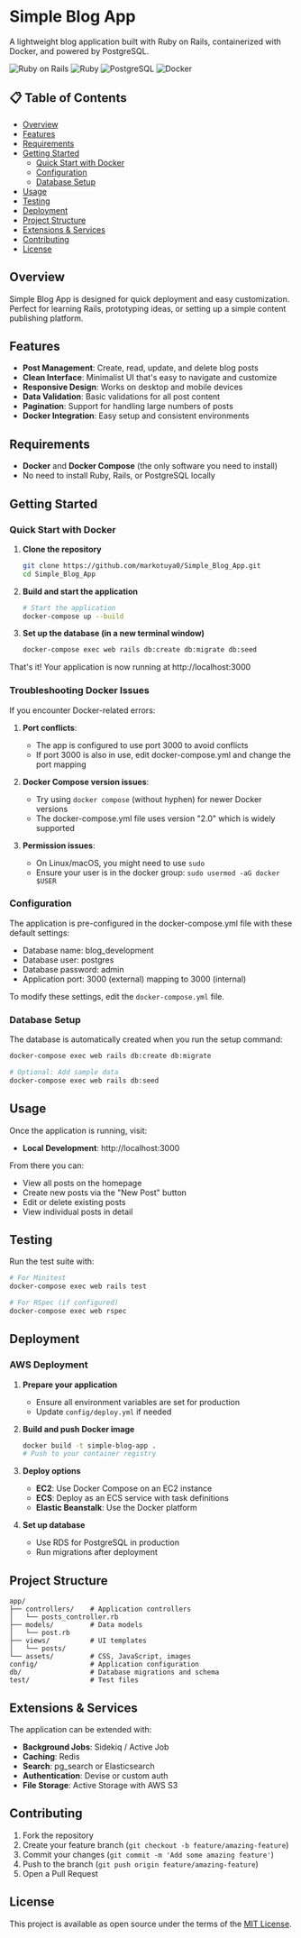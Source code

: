 # Simple Blog App

A lightweight blog application built with Ruby on Rails, containerized with Docker, and powered by PostgreSQL.

![Ruby on Rails](https://img.shields.io/badge/Rails-7.x-red)
![Ruby](https://img.shields.io/badge/Ruby-3.1.x-red)
![PostgreSQL](https://img.shields.io/badge/PostgreSQL-latest-blue)
![Docker](https://img.shields.io/badge/Docker-ready-blue)

## 📋 Table of Contents

- [Overview](#overview)
- [Features](#features)
- [Requirements](#requirements)
- [Getting Started](#getting-started)
  - [Quick Start with Docker](#quick-start-with-docker)
  - [Configuration](#configuration)
  - [Database Setup](#database-setup)
- [Usage](#usage)
- [Testing](#testing)
- [Deployment](#deployment)
- [Project Structure](#project-structure)
- [Extensions & Services](#extensions--services)
- [Contributing](#contributing)
- [License](#license)

## Overview

Simple Blog App is designed for quick deployment and easy customization. Perfect for learning Rails, prototyping ideas, or setting up a simple content publishing platform.

## Features

- **Post Management**: Create, read, update, and delete blog posts
- **Clean Interface**: Minimalist UI that's easy to navigate and customize
- **Responsive Design**: Works on desktop and mobile devices
- **Data Validation**: Basic validations for all post content
- **Pagination**: Support for handling large numbers of posts
- **Docker Integration**: Easy setup and consistent environments

## Requirements

- **Docker** and **Docker Compose** (the only software you need to install)
- No need to install Ruby, Rails, or PostgreSQL locally

## Getting Started

### Quick Start with Docker

1. **Clone the repository**

   ```bash
   git clone https://github.com/markotuya0/Simple_Blog_App.git
   cd Simple_Blog_App
   ```

2. **Build and start the application**

   ```bash
   # Start the application
   docker-compose up --build
   ```

3. **Set up the database (in a new terminal window)**

   ```bash
   docker-compose exec web rails db:create db:migrate db:seed
   ```

That's it! Your application is now running at http://localhost:3000

### Troubleshooting Docker Issues

If you encounter Docker-related errors:

1. **Port conflicts**: 
   - The app is configured to use port 3000 to avoid conflicts
   - If port 3000 is also in use, edit docker-compose.yml and change the port mapping

2. **Docker Compose version issues**:
   - Try using `docker compose` (without hyphen) for newer Docker versions
   - The docker-compose.yml file uses version "2.0" which is widely supported

3. **Permission issues**:
   - On Linux/macOS, you might need to use `sudo`
   - Ensure your user is in the docker group: `sudo usermod -aG docker $USER`

### Configuration

The application is pre-configured in the docker-compose.yml file with these default settings:

- Database name: blog_development
- Database user: postgres
- Database password: admin
- Application port: 3000 (external) mapping to 3000 (internal)

To modify these settings, edit the `docker-compose.yml` file.

### Database Setup

The database is automatically created when you run the setup command:

```bash
docker-compose exec web rails db:create db:migrate

# Optional: Add sample data
docker-compose exec web rails db:seed
```

## Usage

Once the application is running, visit:

- **Local Development**: http://localhost:3000

From there you can:
- View all posts on the homepage
- Create new posts via the "New Post" button
- Edit or delete existing posts
- View individual posts in detail

## Testing

Run the test suite with:

```bash
# For Minitest
docker-compose exec web rails test

# For RSpec (if configured)
docker-compose exec web rspec
```

## Deployment

### AWS Deployment

1. **Prepare your application**
   - Ensure all environment variables are set for production
   - Update `config/deploy.yml` if needed

2. **Build and push Docker image**
   ```bash
   docker build -t simple-blog-app .
   # Push to your container registry
   ```

3. **Deploy options**
   - **EC2**: Use Docker Compose on an EC2 instance
   - **ECS**: Deploy as an ECS service with task definitions
   - **Elastic Beanstalk**: Use the Docker platform

4. **Set up database**
   - Use RDS for PostgreSQL in production
   - Run migrations after deployment

## Project Structure

```
app/
├── controllers/    # Application controllers
│   └── posts_controller.rb
├── models/         # Data models
│   └── post.rb
├── views/          # UI templates
│   └── posts/
└── assets/         # CSS, JavaScript, images
config/             # Application configuration
db/                 # Database migrations and schema
test/               # Test files
```

## Extensions & Services

The application can be extended with:

- **Background Jobs**: Sidekiq / Active Job
- **Caching**: Redis
- **Search**: pg_search or Elasticsearch
- **Authentication**: Devise or custom auth
- **File Storage**: Active Storage with AWS S3

## Contributing

1. Fork the repository
2. Create your feature branch (`git checkout -b feature/amazing-feature`)
3. Commit your changes (`git commit -m 'Add some amazing feature'`)
4. Push to the branch (`git push origin feature/amazing-feature`)
5. Open a Pull Request

## License

This project is available as open source under the terms of the [MIT License](LICENSE).
